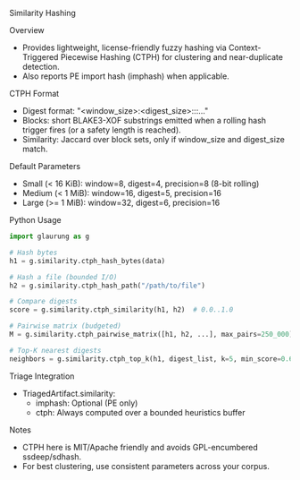 Similarity Hashing

Overview
- Provides lightweight, license-friendly fuzzy hashing via Context-Triggered Piecewise Hashing (CTPH) for clustering and near-duplicate detection.
- Also reports PE import hash (imphash) when applicable.

CTPH Format
- Digest format: "<window_size>:<digest_size>:<block1>:<block2>:..."
- Blocks: short BLAKE3-XOF substrings emitted when a rolling hash trigger fires (or a safety length is reached).
- Similarity: Jaccard over block sets, only if window_size and digest_size match.

Default Parameters
- Small (< 16 KiB): window=8, digest=4, precision=8 (8-bit rolling)
- Medium (< 1 MiB): window=16, digest=5, precision=16
- Large (>= 1 MiB): window=32, digest=6, precision=16

Python Usage
```python
import glaurung as g

# Hash bytes
h1 = g.similarity.ctph_hash_bytes(data)

# Hash a file (bounded I/O)
h2 = g.similarity.ctph_hash_path("/path/to/file")

# Compare digests
score = g.similarity.ctph_similarity(h1, h2)  # 0.0..1.0

# Pairwise matrix (budgeted)
M = g.similarity.ctph_pairwise_matrix([h1, h2, ...], max_pairs=250_000)

# Top-K nearest digests
neighbors = g.similarity.ctph_top_k(h1, digest_list, k=5, min_score=0.6)
```

Triage Integration
- TriagedArtifact.similarity:
  - imphash: Optional (PE only)
  - ctph: Always computed over a bounded heuristics buffer

Notes
- CTPH here is MIT/Apache friendly and avoids GPL-encumbered ssdeep/sdhash.
- For best clustering, use consistent parameters across your corpus.
